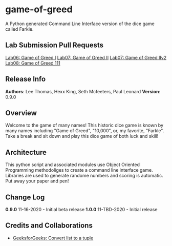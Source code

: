 # game-of-greed
A Python generated Command Line Interface version of the dice game called Farkle.

## Lab Submission Pull Requests
[Lab06: Game of Greed I](https://github.com/bananas-401/game-of-greed/pull/1)
[Lab07: Game of Greed II](https://github.com/bananas-401/game-of-greed/pull/2)
[Lab07: Game of Greed IIv2](https://github.com/bananas-401/game-of-greed/pull/7)
[Lab08: Game of Greed 111](https://github.com/bananas-401/game-of-greed/pull/9)

## Release Info
**Authors**: Lee Thomas, Hexx King, Seth Mcfeeters, Paul Leonard
**Version**: 0.9.0

## Overview
Welcome to the game of many names!  This historic dice game is known by many names including "Game of Greed", "10,000", or, my favorite, "Farkle".  Take a break and sit down and play this dice game of both luck and skill!

## Architecture
This python script and associated modules use Object Oriented Programming methodoliges to create a command line interface game. Libraries are used to generate randome numbers and scoring is automatic.  Put away your paper and pen!

## Change Log
**0.9.0** 11-16-2020 - Initial beta release
**1.0.0** 11-TBD-2020 - Initial release

## Credits and Collaborations
- [GeeksforGeeks: Convert list to a tuple](https://www.geeksforgeeks.org/python-convert-a-list-into-a-tuple/)